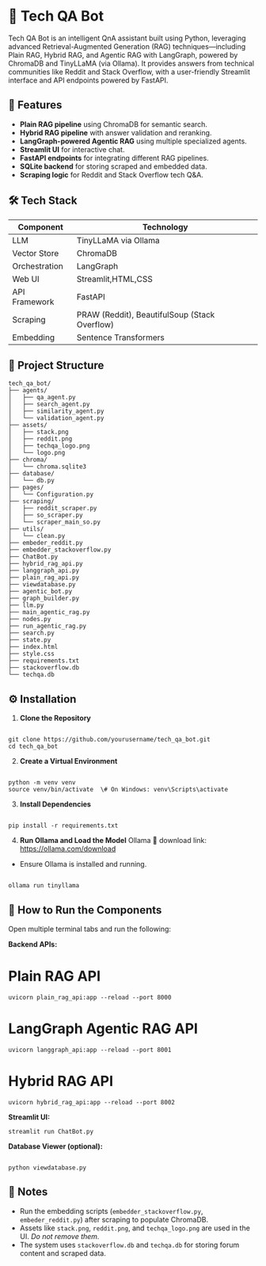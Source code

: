 
# 🧠 Tech QA Bot


Tech QA Bot is an intelligent QnA assistant built using Python, leveraging advanced Retrieval-Augmented Generation (RAG) techniques—including Plain RAG, Hybrid RAG, and Agentic RAG with LangGraph, powered by ChromaDB and TinyLLaMA (via Ollama). It provides answers from technical communities like Reddit and Stack Overflow, with a user-friendly Streamlit interface and API endpoints powered by FastAPI.

## 🚀 Features

- **Plain RAG pipeline** using ChromaDB for semantic search.
- **Hybrid RAG pipeline** with answer validation and reranking.
- **LangGraph-powered Agentic RAG** using multiple specialized agents.
- **Streamlit UI** for interactive chat.
- **FastAPI endpoints** for integrating different RAG pipelines.
- **SQLite backend** for storing scraped and embedded data.
- **Scraping logic** for Reddit and Stack Overflow tech Q&A.

## 🛠 Tech Stack

| Component     | Technology                                   |
|---------------|----------------------------------------------|
| LLM           | TinyLLaMA via Ollama                         |
| Vector Store  | ChromaDB                                     |
| Orchestration | LangGraph                                    |
| Web UI        | Streamlit,HTML,CSS                                    |
| API Framework | FastAPI                                      |
| Scraping      | PRAW (Reddit), BeautifulSoup (Stack Overflow)|
| Embedding     | Sentence Transformers                        |



## 📂 Project Structure

```
tech_qa_bot/
├── agents/
│   ├── qa_agent.py
│   ├── search_agent.py
│   ├── similarity_agent.py
│   └── validation_agent.py
├── assets/
│   ├── stack.png
│   ├── reddit.png
│   ├── techqa_logo.png
│   └── logo.png
├── chroma/
│   └── chroma.sqlite3
├── database/
│   └── db.py
├── pages/
│   └── Configuration.py
├── scraping/
│   ├── reddit_scraper.py
│   ├── so_scraper.py
│   └── scraper_main_so.py
├── utils/
│   └── clean.py
├── embeder_reddit.py
├── embedder_stackoverflow.py
├── ChatBot.py
├── hybrid_rag_api.py
├── langgraph_api.py
├── plain_rag_api.py
├── viewdatabase.py
├── agentic_bot.py
├── graph_builder.py
├── llm.py
├── main_agentic_rag.py
├── nodes.py
├── run_agentic_rag.py
├── search.py
├── state.py
├── index.html
├── style.css
├── requirements.txt
├── stackoverflow.db
└── techqa.db

```

## ⚙ Installation

1. **Clone the Repository**
```

git clone https://github.com/yourusername/tech_qa_bot.git
cd tech_qa_bot

```

2. **Create a Virtual Environment**
```

python -m venv venv
source venv/bin/activate  \# On Windows: venv\Scripts\activate

```

3. **Install Dependencies**
```

pip install -r requirements.txt

```

4. **Run Ollama and Load the Model**
  Ollama 📂 download link:  https://ollama.com/download
- Ensure Ollama is installed and running.
```

ollama run tinyllama

```

## 🚦 How to Run the Components

Open multiple terminal tabs and run the following:

**Backend APIs:**

# Plain RAG API
```
uvicorn plain_rag_api:app --reload --port 8000
```
# LangGraph Agentic RAG API
```
uvicorn langgraph_api:app --reload --port 8001
```
# Hybrid RAG API
```
uvicorn hybrid_rag_api:app --reload --port 8002

```

**Streamlit UI:**
```
streamlit run ChatBot.py

```

**Database Viewer (optional):**
```

python viewdatabase.py

```

## 📌 Notes
- Run the embedding scripts (`embedder_stackoverflow.py`, `embeder_reddit.py`) after scraping to populate ChromaDB.
- Assets like `stack.png`, `reddit.png`, and `techqa_logo.png` are used in the UI. *Do not remove them.*
- The system uses `stackoverflow.db` and `techqa.db` for storing forum content and scraped data.



